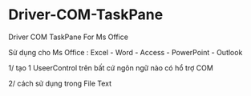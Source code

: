 # Driver-COM-TaskPane
Driver COM TaskPane For Ms Office

Sử dụng  cho  Ms Office :  Excel - Word - Access - PowerPoint - Outlook

1/ tạo 1 UseerControl trên bất cứ ngôn ngữ nào có hổ trợ COM

2/  cách sử dụng trong File Text
